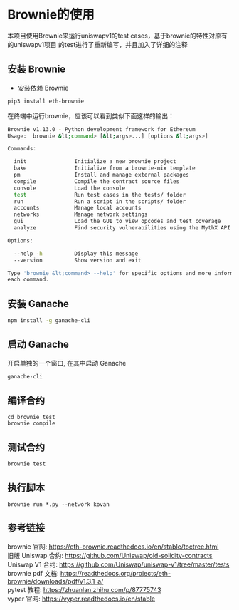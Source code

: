 # Brownie的使用
本项目使用Brownie来运行uniswapv1的test cases，基于brownie的特性对原有的uniswapv1项目
的test进行了重新编写，并且加入了详细的注释

## 安装 Brownie 
- 安装依赖 Brownie
```sh
pip3 install eth-brownie
``` 

在终端中运行brownie，应该可以看到类似下面这样的输出：
```sh
Brownie v1.13.0 - Python development framework for Ethereum
Usage:  brownie &lt;command> [&lt;args>...] [options &lt;args>]

Commands:

  init               Initialize a new brownie project
  bake               Initialize from a brownie-mix template
  pm                 Install and manage external packages
  compile            Compile the contract source files
  console            Load the console
  test               Run test cases in the tests/ folder
  run                Run a script in the scripts/ folder
  accounts           Manage local accounts
  networks           Manage network settings
  gui                Load the GUI to view opcodes and test coverage
  analyze            Find security vulnerabilities using the MythX API

Options:

  --help -h          Display this message
  --version          Show version and exit

Type 'brownie &lt;command> --help' for specific options and more information about
each command.
```

## 安装 Ganache
```sh
npm install -g ganache-cli
```
## 启动 Ganache  
开启单独的一个窗口, 在其中启动 Ganache 
```sh
ganache-cli
``` 

## 编译合约 
```
cd brownie_test
brownie compile
```

## 测试合约 
```
brownie test 
```

## 执行脚本
```
brownie run *.py --network kovan
```

## 参考链接
brownie 官网: https://eth-brownie.readthedocs.io/en/stable/toctree.html   
旧版 Uniswap 合约: https://github.com/Uniswap/old-solidity-contracts   
Uniswap V1 合约: https://github.com/Uniswap/uniswap-v1/tree/master/tests    
brownie pdf 文档: https://readthedocs.org/projects/eth-brownie/downloads/pdf/v1.3.1_a/   
pytest 教程: https://zhuanlan.zhihu.com/p/87775743      
vyper 官网: https://vyper.readthedocs.io/en/stable    

